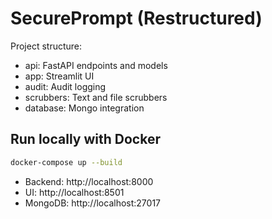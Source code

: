 # SecurePrompt (Restructured)

Project structure:
- api: FastAPI endpoints and models
- app: Streamlit UI
- audit: Audit logging
- scrubbers: Text and file scrubbers
- database: Mongo integration

## Run locally with Docker
```bash
docker-compose up --build
```
- Backend: http://localhost:8000
- UI: http://localhost:8501
- MongoDB: http://localhost:27017
